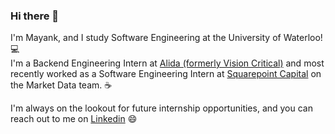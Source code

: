 ### Hi there 👋


I'm Mayank, and I study Software Engineering at the University of Waterloo! 💻 \
I'm a Backend Engineering Intern at [Alida (formerly Vision Critical)](https://www.alida.com/) and most recently worked as a Software Engineering Intern at [Squarepoint Capital](https://squarepoint-capital.com/) on the Market Data team. ☕

I'm always on the lookout for future internship opportunities, and you can reach out to me on [Linkedin](https://www.linkedin.com/in/mayank-kanoria/) 😄

<!--
**mkanoria/mkanoria** is a ✨ _special_ ✨ repository because its `README.md` (this file) appears on your GitHub profile.

Here are some ideas to get you started:

- 🔭 I’m currently working on ...
- 🌱 I’m currently learning ...
- 👯 I’m looking to collaborate on ...
- 🤔 I’m looking for help with ...
- 💬 Ask me about ...
- 📫 How to reach me: ...
- 😄 Pronouns: ...
- ⚡ Fun fact: ...
-->
